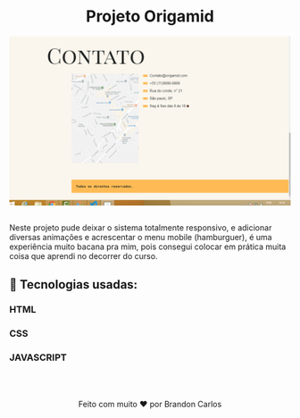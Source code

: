 <h1 align="center">
  Projeto Origamid
</h1>

<img align="center" src="./assets/img/horario.gif">
<br>
<br>

<p>Neste projeto pude deixar o sistema totalmente responsivo, e adicionar diversas animações e acrescentar o menu mobile (hamburguer), é uma experiência muito bacana pra mim, pois consegui colocar em prática muita coisa que aprendi no decorrer do curso.</p>

## 🚀 Tecnologias usadas:
### HTML
### CSS
### JAVASCRIPT

<br>
<br>
<p align="center">Feito com muito ❤️ por Brandon Carlos</p>





